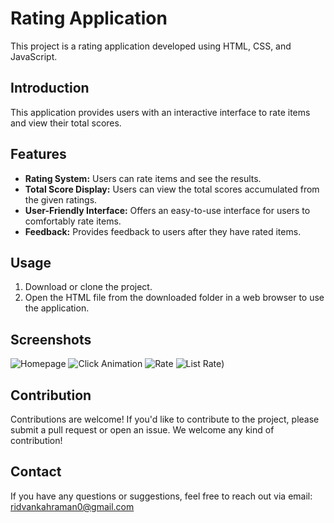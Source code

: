 # Rating Application

This project is a rating application developed using HTML, CSS, and JavaScript.

## Introduction

This application provides users with an interactive interface to rate items and view their total scores.

## Features

- **Rating System:** Users can rate items and see the results.
- **Total Score Display:** Users can view the total scores accumulated from the given ratings.
- **User-Friendly Interface:** Offers an easy-to-use interface for users to comfortably rate items.
- **Feedback:** Provides feedback to users after they have rated items.

## Usage

1. Download or clone the project.
2. Open the HTML file from the downloaded folder in a web browser to use the application.

## Screenshots

![Homepage](https://user-images.githubusercontent.com/97099484/163158143-1f4a6613-47a3-4751-9e2d-5408ac9c5725.png)
![Click Animation](https://user-images.githubusercontent.com/97099484/163158155-08a1fc8d-2a18-4c9c-9519-d507074ed11c.png)
![Rate](https://user-images.githubusercontent.com/97099484/163158164-009ae13c-255d-4d10-ba6b-b69881962281.png)
![List Rate](https://user-images.githubusercontent.com/97099484/163158169-0753031b-7dad-4eaa-ab1a-fe5eac6ed89f.png))
## Contribution

Contributions are welcome! If you'd like to contribute to the project, please submit a pull request or open an issue. We welcome any kind of contribution!

## Contact

If you have any questions or suggestions, feel free to reach out via email: ridvankahraman0@gmail.com
